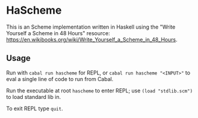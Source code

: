 # HaScheme

This is an Scheme implementation written in Haskell using the "Write Yourself a Scheme in 48 Hours" resource: https://en.wikibooks.org/wiki/Write_Yourself_a_Scheme_in_48_Hours.

## Usage

Run with `cabal run hascheme` for REPL, or `cabal run hascheme "<INPUT>"` to eval a single line of code to run from Cabal.

Run the executable at root `hascheme` to enter REPL; use `(load "stdlib.scm")` to load standard lib in.

To exit REPL type `quit`.
